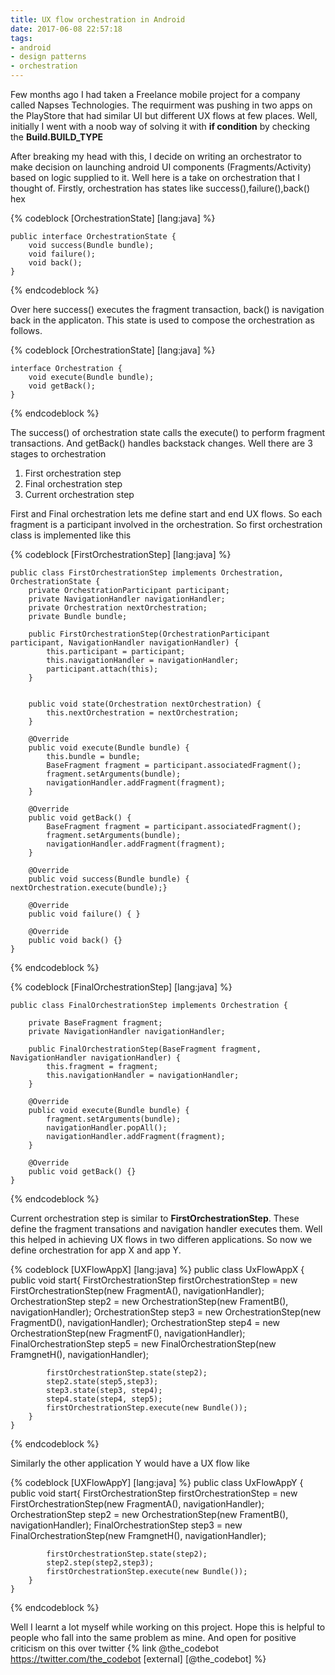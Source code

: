 ```yaml
---
title: UX flow orchestration in Android
date: 2017-06-08 22:57:18
tags: 
- android
- design patterns
- orchestration 
---
```


Few months ago I had taken a Freelance mobile project for a company called  Napses Technologies. The requirment was pushing in two apps on the PlayStore that had similar UI but different UX flows at few places. Well, initially I went with a noob way of solving it with **if condition** by checking the **Build.BUILD_TYPE**

After breaking my head with this, I decide on writing an orchestrator to make decision on launching android UI components (Fragments/Activity) based on logic supplied to it. Well here is a take on orchestration that I thought of. Firstly, orchestration has states like success(),failure(),back() 
hex

{% codeblock [OrchestrationState] [lang:java] %}
	
	public interface OrchestrationState {
	    void success(Bundle bundle);
	    void failure();
	    void back();
	}

{% endcodeblock %}

Over here success() executes the fragment transaction, back() is navigation back in the applicaton. This state is used to compose the orchestration as follows.

{% codeblock [OrchestrationState] [lang:java] %}
	
	interface Orchestration {
	    void execute(Bundle bundle);
	    void getBack();
	}

{% endcodeblock %}

The success() of orchestration state calls the execute() to perform fragment transactions. And getBack() handles backstack changes. Well there are 3 stages to orchestration 

1. First orchestration step
2. Final orchestration step
3. Current orchestration step

First and Final orchestration lets me define start and end UX flows. So each fragment is a participant involved in the orchestration. So first orchestration class is implemented like this 


{% codeblock [FirstOrchestrationStep] [lang:java] %}
	
	public class FirstOrchestrationStep implements Orchestration, OrchestrationState {
	    private OrchestrationParticipant participant;
	    private NavigationHandler navigationHandler;
	    private Orchestration nextOrchestration;
	    private Bundle bundle;

	    public FirstOrchestrationStep(OrchestrationParticipant participant, NavigationHandler navigationHandler) {
	        this.participant = participant;
	        this.navigationHandler = navigationHandler;
	        participant.attach(this);
	    }


	    public void state(Orchestration nextOrchestration) {
	        this.nextOrchestration = nextOrchestration;
	    }

	    @Override
	    public void execute(Bundle bundle) {
	        this.bundle = bundle;
	        BaseFragment fragment = participant.associatedFragment();
	        fragment.setArguments(bundle);
	        navigationHandler.addFragment(fragment);
	    }

	    @Override
	    public void getBack() {
	        BaseFragment fragment = participant.associatedFragment();
	        fragment.setArguments(bundle);
	        navigationHandler.addFragment(fragment);
	    }

	    @Override
	    public void success(Bundle bundle) { nextOrchestration.execute(bundle);}

	    @Override
	    public void failure() {	}

	    @Override
	    public void back() {}
	}

{% endcodeblock %}

{% codeblock [FinalOrchestrationStep] [lang:java] %}
	
	public class FinalOrchestrationStep implements Orchestration {

	    private BaseFragment fragment;
	    private NavigationHandler navigationHandler;

	    public FinalOrchestrationStep(BaseFragment fragment, NavigationHandler navigationHandler) {
	        this.fragment = fragment;
	        this.navigationHandler = navigationHandler;
	    }

	    @Override
	    public void execute(Bundle bundle) {
	        fragment.setArguments(bundle);
	        navigationHandler.popAll();
	        navigationHandler.addFragment(fragment);
	    }

	    @Override
	    public void getBack() {}
	}

{% endcodeblock %}

Current orchestration step is similar to **FirstOrchestrationStep**. These define the fragment transations and navigation handler executes them. Well this helped in achieving UX flows in two differen applications. So now we define orchestration for app X and app Y.

{% codeblock [UXFlowAppX] [lang:java] %}
	public class UxFlowAppX {
		public void start{
			FirstOrchestrationStep firstOrchestrationStep = new FirstOrchestrationStep(new FragmentA(), navigationHandler);
	        OrchestrationStep step2 = new OrchestrationStep(new FramentB(), navigationHandler);
	        OrchestrationStep step3 = new OrchestrationStep(new FragmentD(), navigationHandler);
	        OrchestrationStep step4 = new OrchestrationStep(new FragmentF(), navigationHandler);
	        FinalOrchestrationStep step5 = new FinalOrchestrationStep(new FramgnetH(), navigationHandler);

	        firstOrchestrationStep.state(step2);
	        step2.state(step5,step3);
	        step3.state(step3, step4);
	        step4.state(step4, step5);
	        firstOrchestrationStep.execute(new Bundle());
		}
	}
{% endcodeblock %}

Similarly the other application Y would have a UX flow like

{% codeblock [UXFlowAppY] [lang:java] %}
	public class UxFlowAppY {
		public void start{
			FirstOrchestrationStep firstOrchestrationStep = new FirstOrchestrationStep(new FragmentA(), navigationHandler);
	        OrchestrationStep step2 = new OrchestrationStep(new FramentB(), navigationHandler);
	        FinalOrchestrationStep step3 = new FinalOrchestrationStep(new FramgnetH(), navigationHandler);

	        firstOrchestrationStep.state(step2);
	        step2.step(step2,step3);
	        firstOrchestrationStep.execute(new Bundle());
		}
	}
{% endcodeblock %}

 
Well I learnt a lot myself while working on this project. Hope this is helpful to people who fall into the same problem as mine. And open for positive criticism on this over twitter {% link  @the_codebot https://twitter.com/the_codebot [external] [@the_codebot] %}






        